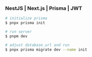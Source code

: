 ### NestJS | Next.js | Prisma | JWT

```bash
# initialize prisma
$ pnpx prisma init

# run server
$ pnpm dev

# adjust database_url and run
$ pnpx prisma migrate dev --name init
```
